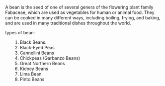 <HTML>
  <HEAD>
     <TITLE>
      bean.com
     </TITLE>
  </HEAD>
   <body>
    <P align="left"> A bean is the seed of one of several genera of the flowering plant family Fabaceae, which are used as vegetables for human or animal food. They can be cooked in many different ways, including boiling, frying, and baking, and are used in many traditional dishes throughout the world. </p>
     <P align="left"> types of bean- </p>
 <OL>
 <OL type="1">
    <LI>    Black Beans. 
    <LI>    Black-Eyed Peas 
    <LI>    Cannellini Beans 
    <LI>    Chickpeas (Garbanzo Beans) 
    <LI>    Great Northern Beans 
    <LI>    Kidney Beans 
    <LI>    Lima Bean 
    <LI>    Pinto Beans 
 </OL>
</HTML>

